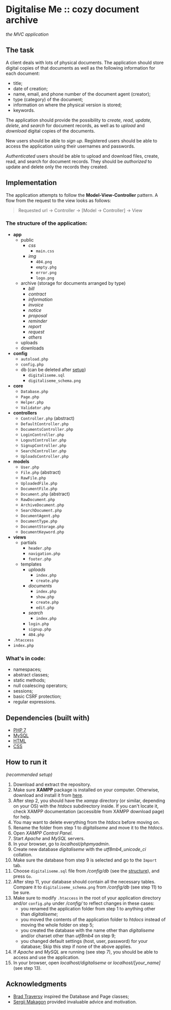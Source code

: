 # Digitalise Me :: cozy document archive
*the MVC application*

## The task

A client deals with lots of physical documents. The application should store
digital copies of that documents as well as the following information for
each document:

- title;
- date of creation;
- name, email, and phone number of the document agent (creator);
- type (category) of the document;
- information on where the physical version is stored;
- keywords.

The application should provide the possibility to *create, read, update,
delete*, and *search* for document records, as well as to *upload* and *download*
digital copies of the documents.

New users should be able to *sign up*. Registered users should be able to
access the application using their usernames and passwords.

*Authenticated* users should be able to upload and download files, create, read,
and search for document records. They should be *authorized* to update and
delete only the records they created.

## Implementation

The application attempts to follow the **Model-View-Controller** pattern.
A flow from the request to the view looks as follows:

> Requested url -> Controller -> [Model -> Controller] -> View

### The structure of the application:

- **app**
    - public
        - *css*
            - `main.css`
        - *img*
            - `404.png`
            - `empty.phg`
            - `error.png`
            - `logo.png`
    - archive (storage for documents arranged by type)
        - *bill*
        - *contract*
        - *information*
        - *invoice*
        - *notice*
        - *proposal*
        - *reminder*
        - *report*
        - *request*
        - *others*
    - uploads
    - downloads
- **config**
    - `autoload.php`
    - `config.php`
    - db (can be deleted after [setup](#how-to-run-it))
        - `digitaliseme.sql`
        - `digitaliseme_schema.png`
- **core**
    - `Database.php`
    - `Page.php`
    - `Helper.php`
    - `Validator.php`
- **controllers**
    - `Controller.php` (abstract)
    - `DefaultController.php`
    - `DocumentsController.php`
    - `LoginController.php`
    - `LogoutController.php`
    - `SignupController.php`
    - `SearchController.php`
    - `UploadsController.php`
- **models**
    - `User.php`
    - `File.php` (abstract)
    - `RawFile.php`
    - `UploadedFile.php`
    - `DocumentFile.php`
    - `Document.php` (abstract)
    - `RawDocument.php`
    - `ArchiveDocument.php`
    - `SearchDocument.php`
    - `DocumentAgent.php`
    - `DocumentType.php`
    - `DocumentStorage.php`
    - `DocumentKeyword.php`
- **views**
    - partials
        - `header.php`
        - `navigation.php`
        - `footer.php`
    - templates
        - *uploads*
            - `index.php`
            - `create.php`
        - *documents*
            - `index.php`
            - `show.php`
            - `create.php`
            - `edit.php`
        - *search*
            - `index.php`
        - `login.php`
        - `signup.php`
        - `404.php`
- `.htaccess`
- `index.php`

### What's in code:

- namespaces;
- abstract classes;
- static methods;
- null coalescing operators;
- sessions;
- basic CSRF protection;
- regular expressions.

## Dependencies (built with)

- [PHP 7](https://www.php.net/)
- [MySQL](https://www.mysql.com/)
- [HTML](https://www.w3.org/html/)
- [CSS](https://www.w3.org/Style/CSS/)

## How to run it
*(recommended setup)*

 1. Download and extract the repository.
 2. Make sure **XAMPP** package is installed on your computer. Otherwise,
    download and install it from [here](https://www.apachefriends.org/download.html).
 3. After step 2, you should have the *xampp* directory (or similar, depending
    on your OS) with the *htdocs* subdirectory inside. If you can't locate it,
    check XAMPP documentation (accessible from XAMPP download page) for help.
 4. You may want to delete everything from the *htdocs* before moving on.
 5. Rename the folder from step 1 to *digitaliseme* and move it to the *htdocs*.
 6. Open *XAMPP Control Panel*.
 7. Start *Apache* and *MySQL* servers.
 8. In your browser, go to *localhost/phpmyadmin*.
 9. Create new database *digitaliseme* with the *utf8mb4_unicode_ci* collation.
10. Make sure the database from step 9 is selected and go to the `Import` tab.
11. Choose `digitaliseme.sql` file from */config/db*
    (see the [structure](#the-structure-of-the-application)), and press `Go`.
12. After step 11, your database should contain all the necessary tables.
    Compare it to `digitaliseme_schema.png` from */config/db* (see step 11)
    to be sure.
13. Make sure to modify `.htaccess` in the root of your application directory
    and/or `config.php` under */config/* to reflect changes in these cases:
    - you renamed the application folder from step 1 to anything other than
      *digitaliseme*;
    - you moved the contents of the application folder to *htdocs* instead
      of moving the whole folder on step 5;
    - you created the database with the name other than *digitaliseme* and/or
      charset other than *utf8mb4* on step 9;
    - you changed default settings (host, user, password) for your database;
    Skip this step if none of the above applies.
14. If *Apache* and *MySQL* are running (see step 7), you should be able to
    access and use the application.
15. In your browser, open *localhost/digitaliseme* or *localhost/[your_name]*
    (see step 13).

## Acknowledgments

- [Brad Traversy](https://github.com/bradtraversy) inspired the Database and Page classes;
- [Sergii Makagon](https://github.com/smakagon) provided invaluable advice and motivation.